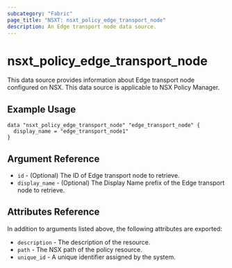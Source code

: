 ```yaml
---
subcategory: "Fabric"
page_title: "NSXT: nsxt_policy_edge_transport_node"
description: An Edge transport node data source.
---
```


# nsxt_policy_edge_transport_node

This data source provides information about Edge transport node configured on NSX.
This data source is applicable to NSX Policy Manager.

## Example Usage

```hcl
data "nsxt_policy_edge_transport_node" "edge_transport_node" {
  display_name = "edge_transport_node1"
}
```

## Argument Reference

* `id` - (Optional) The ID of Edge transport node to retrieve.
* `display_name` - (Optional) The Display Name prefix of the Edge transport node to retrieve.

## Attributes Reference

In addition to arguments listed above, the following attributes are exported:

* `description` - The description of the resource.
* `path` - The NSX path of the policy resource.
* `unique_id` - A unique identifier assigned by the system.

